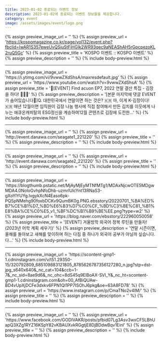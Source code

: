 ```yaml
---
title: 2023-01-02 종료되는 이벤트 정보
description: 2023-01-02에 종료되는 이벤트 정보들을 제공합니다.
category: event
image: /assets/images/event/logo.png
---
```

{% assign preview_image_url = '' %}
{% assign preview_url = 'https://kospomagazine.co.kr/page/vol132/event.php?fbclid=IwAR1S357eweUvQSjuStFiHGIk2WR93qec9aNEAShAH5rGpcpezoKL2ruQ5Gc' %}
{% assign preview_title = 'KOSPO 이벤트 :: KOSPO 이벤트' %}
{% assign preview_description = '' %}
{% include body-preview.html %}
<hr>{% assign preview_image_url = 'https://i.ytimg.com/vi/9vwwZXdShsA/maxresdefault.jpg' %}
{% assign preview_url = 'https://www.youtube.com/watch?v=9vwwZXdShsA' %}
{% assign preview_title = '🎁[EVENT] Find acuon EP7, 2022 연말 결산 특집 - 김장을 하다! 🥬🇰🇷' %}
{% assign preview_description = '[본문 마지막에 댓글 EVENT가 숨어있습니다🙌]Q. 대한민국에서 연말이면 하는 것은? 🇰🇷 마, 이게 K-김장이다! 🇰🇷 매년 12월이면 임직원이 김장 나눔 행사에 직접 참여해서 만든 김치를 이웃에게 나누는 애큐온캐피탈의 ESG정신을 계승하여12월 콘텐츠로 김장에 도전한...' %}
{% include body-preview.html %}
<hr>{% assign preview_image_url = '' %}
{% assign preview_url = 'http://event.danawa.com/seagate1_221220' %}
{% assign preview_title = '' %}
{% assign preview_description = '' %}
{% include body-preview.html %}
<hr>{% assign preview_image_url = '' %}
{% assign preview_url = 'http://event.danawa.com/seagate2_221220' %}
{% assign preview_title = '' %}
{% assign preview_description = '' %}
{% include body-preview.html %}
<hr>{% assign preview_image_url = 'https://blogthumb.pstatic.net/MjAyMjEyMTNfMTg1/MDAxNjcwOTE5MDgwMDA4.0NoloGvhpNfoDhb-uzmrlUlcYnt13RNaS3-gXoYlYUYg.lvgykXcN4Easo6pk-PQSpNMehg90foxbDCKv9QumBK0g.PNG.ebsstory/20220701_%BA%ED%B7%CE%B1%D7_%BD%E6%B3%D7%C0%CF_%BD%C3%BE%C81_%B1%E8%BA%CE%C0%E5_v1_%BF%DC%B1%B9%BE%EE.png?type=w2' %}
{% assign preview_url = 'https://blog.naver.com/ebsstory/222960050058' %}
{% assign preview_title = '[EVENT] 겨울방학 외국어 정복 루틴을 만들자! (2023년 어학 계획 세우기)' %}
{% assign preview_description = '연말 시즌이면, 올해를 돌아보고 새해를 맞이하며 하는 다짐 중 하나가 외국어 공부가 아닐까 싶습니다. 다...' %}
{% include body-preview.html %}
<hr>{% assign preview_image_url = 'https://scontent-gmp1-1.cdninstagram.com/v/t51.29350-15/320792809_685109883121805_8785626787356127280_n.jpg?stp=dst-jpg_s640x640&amp;_nc_cat=104&amp;ccb=1-7&amp;_nc_sid=8ae9d6&amp;_nc_ohc=8dS45q9ElBoAX-SVl_Y&amp;_nc_ht=scontent-gmp1-1.cdninstagram.com&amp;oh=00_AfBiQUAw-BD4vUpXjDCFe3dxkv6FPN1QI1PP7ISOhJ6pkg&amp;oe=63A8FD78' %}
{% assign preview_url = 'https://www.instagram.com/p/CmaTNo2v4IM/' %}
{% assign preview_title = '' %}
{% assign preview_description = '' %}
{% include body-preview.html %}
<hr>{% assign preview_image_url = '' %}
{% assign preview_url = 'https://www.facebook.com/GODIVAKR/posts/pfbid07Lg3Asv3wxCF5LBhUapQ3XZg1RYZ16KSpY82vKBAUXvkRGgtjE8DjBDdwBqv1Einl' %}
{% assign preview_title = '' %}
{% assign preview_description = '' %}
{% include body-preview.html %}
